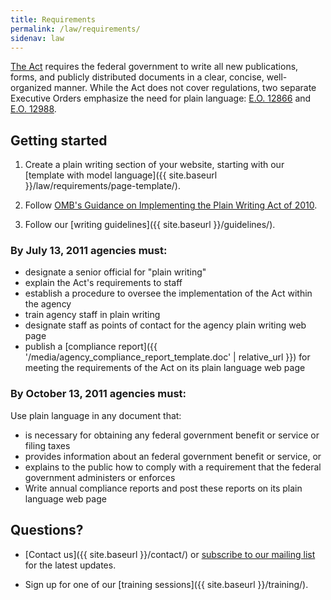 ```yaml
---
title: Requirements
permalink: /law/requirements/
sidenav: law
---
```


[The Act](http://www.gpo.gov/fdsys/pkg/PLAW-111publ274/pdf/PLAW-111publ274.pdf) requires the federal government to write all new publications, forms, and publicly distributed documents in a clear, concise, well-organized manner. While the Act does not cover regulations, two separate Executive Orders emphasize the need for plain language: [E.O. 12866](https://www.archives.gov/files/federal-register/executive-orders/pdf/12866.pdf) and [E.O. 12988](https://www.gpo.gov/fdsys/pkg/FR-1996-02-07/pdf/96-2755.pdf).

## Getting started

1. Create a plain writing section of your website, starting with our [template with model language]({{ site.baseurl }}/law/requirements/page-template/).

2. Follow [OMB's Guidance on Implementing the Plain Writing Act of 2010](https://obamawhitehouse.archives.gov/sites/default/files/omb/memoranda/2011/m11-15.pdf).

3. Follow our [writing guidelines]({{ site.baseurl }}/guidelines/).

### By July 13, 2011 agencies must:

- designate a senior official for "plain writing"
- explain the Act's requirements to staff
- establish a procedure to oversee the implementation of the Act within the agency
- train agency staff in plain writing
- designate staff as points of contact for the agency plain writing web page
- publish a [compliance report]({{ '/media/agency_compliance_report_template.doc' | relative_url }}) for meeting the requirements of the Act on its plain language web page

### By October 13, 2011 agencies must:

Use plain language in any document that:

- is necessary for obtaining any federal government benefit or service or filing taxes
- provides information about an federal government benefit or service, or
- explains to the public how to comply with a requirement that the federal government administers or enforces
- Write annual compliance reports and post these reports on its plain language web page

## Questions?

- [Contact us]({{ site.baseurl }}/contact/) or [subscribe to our mailing list](https://www.digitalgov.gov/communities/plain-language-community-of-practice/) for the latest updates.

- Sign up for one of our [training sessions]({{ site.baseurl }}/training/).
